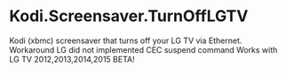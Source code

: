 # Kodi.Screensaver.TurnOffLGTV
Kodi (xbmc) screensaver that turns off your LG TV via Ethernet. Workaround LG did not implemented CEC suspend command
Works with LG TV 2012,2013,2014,2015
BETA! 
